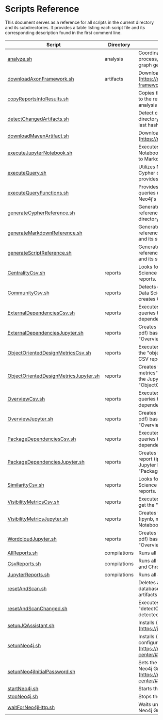 # Scripts Reference

This document serves as a reference for all scripts in the current directory and its subdirectories.
It provides a table listing each script file and its corresponding description found in the first comment line.

Script | Directory | Description
-------|-----------|------------
| [analyze.sh](./analysis/analyze.sh) | analysis | Coordinates the end-to-end analysis process, encompassing tool installation, graph generation, and report generation. |
| [downloadAxonFramework.sh](./artifacts/downloadAxonFramework.sh) | artifacts | Downloads AxonFramework (https://developer.axoniq.io/axon-framework) artifacts from Maven Central. |
| [copyReportsIntoResults.sh](./copyReportsIntoResults.sh) |  | Copies the results from the temp directory to the results directory grouped by the analysis name. |
| [detectChangedArtifacts.sh](./detectChangedArtifacts.sh) |  | Detect changed files in the artifacts directory with a text file containing the last hash code of the contents. |
| [downloadMavenArtifact.sh](./downloadMavenArtifact.sh) |  | Downloads an artifact from Maven Central (https://mvnrepository.com/repos/central) |
| [executeJupyterNotebook.sh](./executeJupyterNotebook.sh) |  | Executes all steps in the given Jupyter Notebook (ipynb), stores it and converts it to Markdown (md) and PDF. |
| [executeQuery.sh](./executeQuery.sh) |  | Utilizes Neo4j's HTTP API to execute a Cypher query from an input file and provides the results in CSV format. |
| [executeQueryFunctions.sh](./executeQueryFunctions.sh) |  | Provides functions to execute Cypher queries using either "executeQuery.sh" or Neo4j's "cypher-shell".  |
| [generateCypherReference.sh](./generateCypherReference.sh) |  | Generates "CYPHER.md" containing a reference to all Cypher files in this directory and its subdirectories. |
| [generateMarkdownReference.sh](./generateMarkdownReference.sh) |  | Generates "REPORTS.md" containing a reference to all scripts in this directory and its subdirectories. |
| [generateScriptReference.sh](./generateScriptReference.sh) |  | Generates "SCRIPTS.md" containing a reference to all scripts in this directory and its subdirectories. |
| [CentralityCsv.sh](./reports/CentralityCsv.sh) | reports | Looks for centrality using the Graph Data Science Library of Neo4j and creates CSV reports. |
| [CommunityCsv.sh](./reports/CommunityCsv.sh) | reports | Detects communities using the Graph Data Science Library of Neo4j and creates CSV reports. |
| [ExternalDependenciesCsv.sh](./reports/ExternalDependenciesCsv.sh) | reports | Executes "Package_Usage" Cypher queries to get the "package-dependencies" CSV reports. |
| [ExternalDependenciesJupyter.sh](./reports/ExternalDependenciesJupyter.sh) | reports | Creates the "overview" report (ipynb, md, pdf) based on the Jupyter Notebook "Overview.ipynb". |
| [ObjectOrientedDesignMetricsCsv.sh](./reports/ObjectOrientedDesignMetricsCsv.sh) | reports | Executes "Metrics" Cypher queries to get the "object-oriented-design-metrics" CSV reports. |
| [ObjectOrientedDesignMetricsJupyter.sh](./reports/ObjectOrientedDesignMetricsJupyter.sh) | reports | Creates the "object-oriented-design-metrics" report (ipynb, md, pdf) based on the Jupyter Notebook "ObjectOrientedDesignMetrics.ipynb". |
| [OverviewCsv.sh](./reports/OverviewCsv.sh) | reports | Executes "Package_Usage" Cypher queries to get the "package-dependencies" CSV reports. |
| [OverviewJupyter.sh](./reports/OverviewJupyter.sh) | reports | Creates the "overview" report (ipynb, md, pdf) based on the Jupyter Notebook "Overview.ipynb". |
| [PackageDependenciesCsv.sh](./reports/PackageDependenciesCsv.sh) | reports | Executes "Package_Usage" Cypher queries to get the "package-dependencies" CSV reports. |
| [PackageDependenciesJupyter.sh](./reports/PackageDependenciesJupyter.sh) | reports | Creates the "package-dependencies" report (ipynb, md, pdf) based on the Jupyter Notebook "PackageDependencies.ipynb". |
| [SimilarityCsv.sh](./reports/SimilarityCsv.sh) | reports | Looks for similarity using the Graph Data Science Library of Neo4j and creates CSV reports. |
| [VisibilityMetricsCsv.sh](./reports/VisibilityMetricsCsv.sh) | reports | Executes "Visibility" Cypher queries to get the "visibility-metrics" CSV reports. |
| [VisibilityMetricsJupyter.sh](./reports/VisibilityMetricsJupyter.sh) | reports | Creates the "visibility-metrics" report (ipynb, md, pdf) based on the Jupyter Notebook "VisibilityMetrics.ipynb". |
| [WordcloudJupyter.sh](./reports/WordcloudJupyter.sh) | reports | Creates the "overview" report (ipynb, md, pdf) based on the Jupyter Notebook "Overview.ipynb". |
| [AllReports.sh](./reports/compilations/AllReports.sh) | compilations | Runs all report scripts. |
| [CsvReports.sh](./reports/compilations/CsvReports.sh) | compilations | Runs all CSV report scripts (no Python and Chromium required). |
| [JupyterReports.sh](./reports/compilations/JupyterReports.sh) | compilations | Runs all Jupyter Notebook report scripts. |
| [resetAndScan.sh](./resetAndScan.sh) |  | Deletes all data in the Neo4j graph database and rescans the downloaded artifacts to create a new graph. |
| [resetAndScanChanged.sh](./resetAndScanChanged.sh) |  | Executes "resetAndScan.sh" only if "detectChangedArtifacts.sh" returns detected changes. |
| [setupJQAssistant.sh](./setupJQAssistant.sh) |  | Installs (download and unzip) jQAssistant (https://jqassistant.org/get-started). |
| [setupNeo4j.sh](./setupNeo4j.sh) |  | Installs (download, unpack, get plugins, configure) a local Neo4j Graph Database (https://neo4j.com/download-center/#community). |
| [setupNeo4jInitialPassword.sh](./setupNeo4jInitialPassword.sh) |  | Sets the initial password for the local Neo4j Graph Database (https://neo4j.com/download-center/#community). |
| [startNeo4j.sh](./startNeo4j.sh) |  | Starts the local Neo4j Graph Database.  |
| [stopNeo4j.sh](./stopNeo4j.sh) |  | Stops the local Neo4j Graph Database.  |
| [waitForNeo4jHttp.sh](./waitForNeo4jHttp.sh) |  | Waits until the HTTP Transactions API of Neo4j Graph Database is available. |
